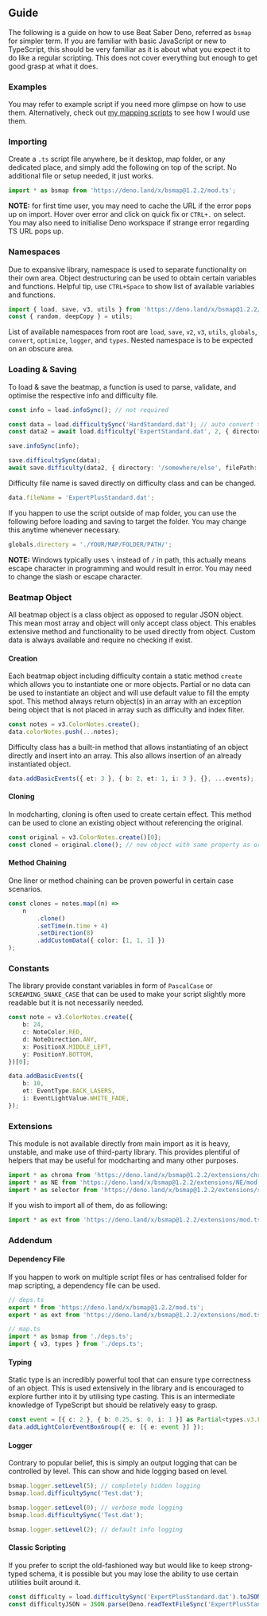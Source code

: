 ## Guide

The following is a guide on how to use Beat Saber Deno, referred as `bsmap` for simpler term. If you are familiar with basic JavaScript or new to TypeScript, this should be very familiar as it is about what you expect it to do like a regular scripting. This does not cover everything but enough to get good grasp at what it does.

### Examples

You may refer to example script if you need more glimpse on how to use them. Alternatively, check out [my mapping scripts](https://github.com/KivalEvan/BeatSaber-MappingScript) to see how I would use them.

### Importing

Create a `.ts` script file anywhere, be it desktop, map folder, or any dedicated place, and simply add the following on top of the script. No additional file or setup needed, it just works.

```ts
import * as bsmap from 'https://deno.land/x/bsmap@1.2.2/mod.ts';
```

**NOTE:** for first time user, you may need to cache the URL if the error pops up on import. Hover over error and click on quick fix or `CTRL+.` on select. You may also need to initialise Deno workspace if strange error regarding TS URL pops up.

### Namespaces

Due to expansive library, namespace is used to separate functionality on their own area. Object destructuring can be used to obtain certain variables and functions. Helpful tip, use `CTRL+Space` to show list of available variables and functions.

```ts
import { load, save, v3, utils } from 'https://deno.land/x/bsmap@1.2.2/mod.ts';
const { random, deepCopy } = utils;
```

List of available namespaces from root are `load`, `save`, `v2`, `v3`, `utils`, `globals`, `convert`, `optimize`, `logger`, and `types`. Nested namespace is to be expected on an obscure area.

### Loading & Saving

To load & save the beatmap, a function is used to parse, validate, and optimise the respective info and difficulty file.

```ts
const info = load.infoSync(); // not required

const data = load.difficultySync('HardStandard.dat'); // auto convert to v3
const data2 = await load.difficulty('ExpertStandard.dat', 2, { directory: '/somewhere/else' }); // advanced use, use or convert to v2
```

```ts
save.infoSync(info);

save.difficultySync(data);
await save.difficulty(data2, { directory: '/somewhere/else', filePath: 'overrideName.dat' }); // advanced use
```

Difficulty file name is saved directly on difficulty class and can be changed.

```ts
data.fileName = 'ExpertPlusStandard.dat';
```

If you happen to use the script outside of map folder, you can use the following before loading and saving to target the folder. You may change this anytime whenever necessary.

```ts
globals.directory = './YOUR/MAP/FOLDER/PATH/';
```

**NOTE:** Windows typically uses `\` instead of `/` in path, this actually means escape character in programming and would result in error. You may need to change the slash or escape character.

### Beatmap Object

All beatmap object is a class object as opposed to regular JSON object. This mean most array and object will only accept class object. This enables extensive method and functionality to be used directly from object. Custom data is always available and require no checking if exist.

#### Creation

Each beatmap object including difficulty contain a static method `create` which allows you to instantiate one or more objects. Partial or no data can be used to instantiate an object and will use default value to fill the empty spot. This method always return object(s) in an array with an exception being object that is not placed in array such as difficulty and index filter.

```ts
const notes = v3.ColorNotes.create();
data.colorNotes.push(...notes);
```

Difficulty class has a built-in method that allows instantiating of an object directly and insert into an array. This also allows insertion of an already instantiated object.

```ts
data.addBasicEvents({ et: 3 }, { b: 2, et: 1, i: 3 }, {}, ...events);
```

#### Cloning

In modcharting, cloning is often used to create certain effect. This method can be used to clone an existing object without referencing the original.

```ts
const original = v3.ColorNotes.create()[0];
const cloned = original.clone(); // new object with same property as original
```

#### Method Chaining

One liner or method chaining can be proven powerful in certain case scenarios.

```ts
const clones = notes.map((n) =>
    n
        .clone()
        .setTime(n.time + 4)
        .setDirection(8)
        .addCustomData({ color: [1, 1, 1] })
);
```

### Constants

The library provide constant variables in form of `PascalCase` or `SCREAMING_SNAKE_CASE` that can be used to make your script slightly more readable but it is not necessarily needed.

```ts
const note = v3.ColorNotes.create({
    b: 24,
    c: NoteColor.RED,
    d: NoteDirection.ANY,
    x: PositionX.MIDDLE_LEFT,
    y: PositionY.BOTTOM,
})[0];

data.addBasicEvents({
    b: 10,
    et: EventType.BACK_LASERS,
    i: EventLightValue.WHITE_FADE,
});
```

### Extensions

This module is not available directly from main import as it is heavy, unstable, and make use of third-party library. This provides plentiful of helpers that may be useful for modcharting and many other purposes.

```ts
import * as chroma from 'https://deno.land/x/bsmap@1.2.2/extensions/chroma/mod.ts';
import * as NE from 'https://deno.land/x/bsmap@1.2.2/extensions/NE/mod.ts';
import * as selector from 'https://deno.land/x/bsmap@1.2.2/extensions/selector/mod.ts';
```

If you wish to import all of them, do as following:

```ts
import * as ext from 'https://deno.land/x/bsmap@1.2.2/extensions/mod.ts';
```

### Addendum

#### Dependency File

If you happen to work on multiple script files or has centralised folder for map scripting, a dependency file can be used.

```ts
// deps.ts
export * from 'https://deno.land/x/bsmap@1.2.2/mod.ts';
export * as ext from 'https://deno.land/x/bsmap@1.2.2/extensions/mod.ts';
```

```ts
// map.ts
import * as bsmap from './deps.ts';
import { v3, types } from './deps.ts';
```

#### Typing

Static type is an incredibly powerful tool that can ensure type correctness of an object. This is used extensively in the library and is encouraged to explore further into it by utilising type casting. This is an intermediate knowledge of TypeScript but should be relatively easy to grasp.

```ts
const event = [{ c: 2 }, { b: 0.25, s: 0, i: 1 }] as Partial<types.v3.LightColorBase>;
data.addLightColorEventBoxGroup({ e: [{ e: event }] });
```

#### Logger

Contrary to popular belief, this is simply an output logging that can be controlled by level. This can show and hide logging based on level.

```ts
bsmap.logger.setLevel(5); // completely hidden logging
bsmap.load.difficultySync('Test.dat');

bsmap.logger.setLevel(0); // verbose mode logging
bsmap.load.difficultySync('Test.dat');

bsmap.logger.setLevel(2); // default info logging
```

#### Classic Scripting

If you prefer to script the old-fashioned way but would like to keep strong-typed schema, it is possible but you may lose the ability to use certain utilities built around it.

```ts
const difficulty = load.difficultySync('ExpertPlusStandard.dat').toJSON();
const difficultyJSON = JSON.parse(Deno.readTextFileSync('ExpertPlusStandard.dat')) as types.v3.IDifficulty; // unsafe
```
